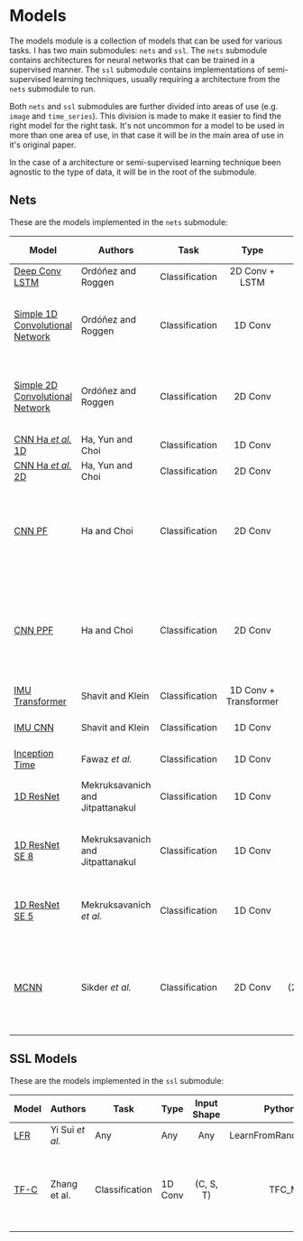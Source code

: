 
# Models

The models module is a collection of models that can be used for various tasks. I has two main submodules: `nets` and `ssl`. The `nets` submodule contains architectures for neural networks that can be trained in a supervised manner. The `ssl` submodule contains implementations of semi-supervised learning techniques, usually requiring a architecture from the `nets` submodule to run.

Both `nets` and `ssl` submodules are further divided into areas of use (e.g. `image` and `time_series`). This division is made to make it easier to find the right model for the right task. It's not uncommon for a model to be used in more than one area of use, in that case it will be in the main area of use in it's original paper.

In the case of a architecture or semi-supervised learning technique been agnostic to the type of data, it will be in the root of the submodule.

## Nets

These are the models implemented in the `nets` submodule:

| **Model**                                                                  | **Authors**                      |    **Task**    |       **Type**        |       **Input Shape**       |   **Python Class**    | **Observations**                                                                                                            |
| -------------------------------------------------------------------------- | -------------------------------- | :------------: | :-------------------: | :-------------------------: | :-------------------: | --------------------------------------------------------------------------------------------------------------------------- |
| [Deep Conv LSTM](https://www.mdpi.com/1424-8220/16/1/115)                  | Ordóñez and Roggen               | Classification |    2D Conv + LSTM     |     (C,&#160;S,&#160;T)     |     DeepConvLSTM      | --                                                                                                                          |
| [Simple 1D Convolutional Network](https://www.mdpi.com/1424-8220/16/1/115) | Ordóñez and Roggen               | Classification |        1D Conv        |         (S,&#160;T)         |  Simple1DConvNetwork  | 1D Variant of "Baseline CNN", used by Ordóñez and Roggen,  with dropout layers included.                                    |
| [Simple 2D Convolutional Network](https://www.mdpi.com/1424-8220/16/1/115) | Ordóñez and Roggen               | Classification |        2D Conv        |     (C,&#160;S,&#160;T)     |  Simple2DConvNetwork  | 2D Variant of "Baseline CNN", used by Ordóñez and Roggen,  with dropout layers included.                                    |
| [CNN Ha *et al.* 1D](https://ieeexplore.ieee.org/document/7379657)         | Ha, Yun and Choi                 | Classification |        1D Conv        |         (S,&#160;T)         |     CNN_HaEtAl_1D     | 1D proposed variant.                                                                                                        |
| [CNN Ha *et al.* 2D](https://ieeexplore.ieee.org/document/7379657)         | Ha, Yun and Choi                 | Classification |        2D Conv        |     (C,&#160;S,&#160;T)     |     CNN_HaEtAl_2D     | 2D proposed variant.                                                                                                        |
| [CNN PF](https://ieeexplore.ieee.org/document/7727224)                     | Ha and Choi                      | Classification |        2D Conv        |     (C,&#160;S,&#160;T)     |       CNN_PF_2D       | Partial weight sharing in first convolutional layer and  full weight sharing in second convolutional layer.                 |
| [CNN PPF](https://ieeexplore.ieee.org/document/7727224)                    | Ha and Choi                      | Classification |        2D Conv        |     (C,&#160;S,&#160;T)     |      CNN_PFF_2D       | Partial and full weight sharing in first convolutional layer  and full weight sharing in second convolutional layer.        |
| [IMU Transformer](https://ieeexplore.ieee.org/document/9393889)            | Shavit and Klein                 | Classification | 1D Conv + Transformer |         (S,&#160;T)         | IMUTransformerEncoder | --                                                                                                                          |
| [IMU CNN](https://ieeexplore.ieee.org/document/9393889)                    | Shavit and Klein                 | Classification |        1D Conv        |         (S,&#160;T)         |        IMUCNN         | Baseline CNN for IMUTransnformer work.                                                                                      |
| [Inception Time](https://doi.org/10.1007/s10618-020-00710-y)               | Fawaz *et al.*                   | Classification |        1D Conv        |         (S,&#160;T)         |     InceptionTime     | --                                                                                                                          |
| [1D ResNet](https://www.mdpi.com/1424-8220/22/8/3094)                      | Mekruksavanich and Jitpattanakul | Classification |        1D Conv        |         (S,&#160;T)         |      ResNet1D_8       | Baseline resnet from paper. Uses ELU and 8 residual blocks                                                                  |
| [1D ResNet SE 8](https://www.mdpi.com/1424-8220/22/8/3094)                 | Mekruksavanich and Jitpattanakul | Classification |        1D Conv        |         (S,&#160;T)         |     ResNetSE1D_8      | ResNet with Squeeze and Excitation. Uses ELU and 8 residual  blocks                                                         |
| [1D ResNet SE 5](https://ieeexplore.ieee.org/document/9771436)             | Mekruksavanich *et al.*          | Classification |        1D Conv        |         (S,&#160;T)         |     ResNetSE1D_5      | ResNet with Squeeze and Excitation. Uses ReLU and 8 residual  blocks                                                        |
| [MCNN](https://ieeexplore.ieee.org/document/8975649)                       | Sikder *et al.*                  | Classification |        2D Conv        | (2,&#160;C,&#160;S,&#160;T) |  MultiChannelCNN_HAR  | First dimension is FFT data and second is Welch Power Density periodgram data. Must adapt dataset to return data like this. |

## SSL Models

These are the models implemented in the `ssl` submodule:

| **Model**                               | **Authors**     | **Task** | **Type** | **Input Shape** |     **Python Class**     | **Observations** |
| --------------------------------------- | --------------- | -------- | -------- | :-------------: | :----------------------: | ---------------- |
| [LFR](https://arxiv.org/abs/2310.07756) | Yi Sui *et al.* | Any      | Any      |       Any       | LearnFromRandomnessModel |                  |
|[TF-C](https://arxiv.org/abs/2206.08496) | Zhang et al.    | Classification 	| 1D Conv	| (C, S, T)     	| TFC_Model 	| Default backbone is the convolutional with a MLP as prediction head |
